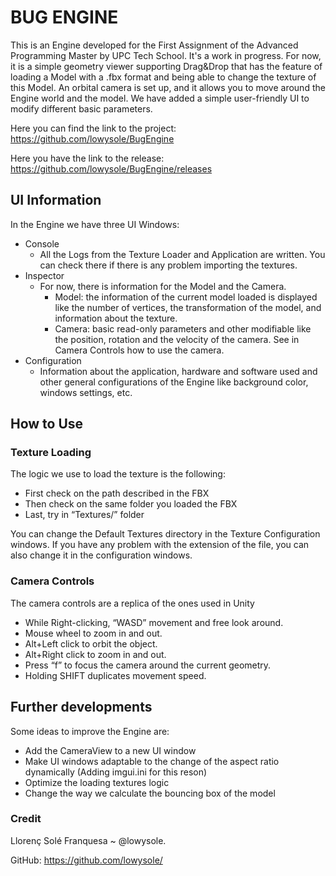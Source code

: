 # BUG ENGINE

This is an Engine developed for the First Assignment of the Advanced Programming Master by UPC Tech School.
It's a work in progress. For now, it is a simple geometry viewer supporting Drag&Drop that has the feature of loading a Model with a .fbx format and being able to change the texture of this Model. An orbital camera is set up, and it allows you to move around the Engine world and the model. We have added a simple user-friendly UI to modify different basic parameters.  

Here you can find the link to the project: https://github.com/lowysole/BugEngine

Here you have the link to the release: https://github.com/lowysole/BugEngine/releases


## UI Information

In the Engine we have three UI Windows:  

 - Console
  	 - All the Logs from the Texture Loader and Application are written. You can check there if there is any problem importing the textures.
 - Inspector
	 - For now, there is information for the Model and the Camera. 
		- Model: the information of the current model loaded is displayed like the number of vertices, the transformation of the model, and information about the texture.
		- Camera: basic read-only parameters and other modifiable like the position, rotation and the velocity of the camera. See in Camera Controls how to use the camera. 
 - Configuration
	 - Information about the application, hardware and software used and other general configurations of the Engine like background color, windows settings, etc.

## How to Use

### Texture Loading

The logic we use to load the texture is the following:

 - First check on the path described in the FBX
 - Then check on the same folder you loaded the FBX
 - Last, try in “Textures/” folder

You can change the Default Textures directory in the Texture Configuration windows. If you have any problem with the extension of the file, you can also change it in the configuration windows. 

### Camera Controls
The camera controls are a replica of the ones used in Unity
 - While Right-clicking, “WASD” movement and free look around.
 - Mouse wheel to zoom in and out. 
 - Alt+Left click to orbit the object.
 - Alt+Right click to zoom in and out.
 - Press “f” to focus the camera around the current geometry.
 - Holding SHIFT duplicates movement speed. 
	 

## Further developments
Some ideas to improve the Engine are:
  - Add the CameraView to a new UI window
  - Make UI windows adaptable to the change of the aspect ratio dynamically (Adding imgui.ini for this reson)
  - Optimize the loading textures logic
  - Change the way we calculate the bouncing box of the model  
  
  
### Credit
Llorenç Solé Franquesa ~ @lowysole.

GitHub: https://github.com/lowysole/

